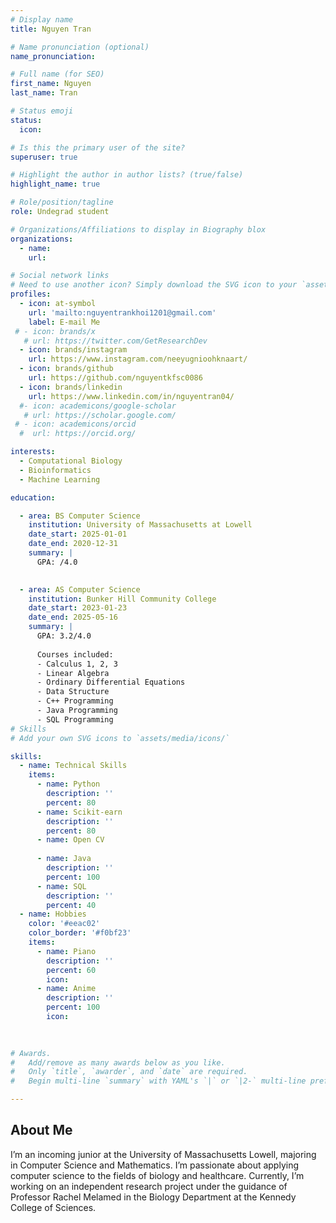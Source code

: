 ```yaml
---
# Display name
title: Nguyen Tran

# Name pronunciation (optional)
name_pronunciation:

# Full name (for SEO)
first_name: Nguyen
last_name: Tran

# Status emoji
status:
  icon: 

# Is this the primary user of the site?
superuser: true

# Highlight the author in author lists? (true/false)
highlight_name: true

# Role/position/tagline
role: Undegrad student

# Organizations/Affiliations to display in Biography blox
organizations:
  - name: 
    url: 

# Social network links
# Need to use another icon? Simply download the SVG icon to your `assets/media/icons/` folder.
profiles:
  - icon: at-symbol
    url: 'mailto:nguyentrankhoi1201@gmail.com'
    label: E-mail Me
 # - icon: brands/x
   # url: https://twitter.com/GetResearchDev
  - icon: brands/instagram
    url: https://www.instagram.com/neeyugnioohknaart/
  - icon: brands/github
    url: https://github.com/nguyentkfsc0086
  - icon: brands/linkedin
    url: https://www.linkedin.com/in/nguyentran04/
  #- icon: academicons/google-scholar
   # url: https://scholar.google.com/
 # - icon: academicons/orcid
  #  url: https://orcid.org/

interests:
  - Computational Biology
  - Bioinformatics
  - Machine Learning

education:

  - area: BS Computer Science
    institution: University of Massachusetts at Lowell
    date_start: 2025-01-01
    date_end: 2020-12-31
    summary: |
      GPA: /4.0

      
  - area: AS Computer Science
    institution: Bunker Hill Community College
    date_start: 2023-01-23
    date_end: 2025-05-16
    summary: |
      GPA: 3.2/4.0
      
      Courses included:
      - Calculus 1, 2, 3
      - Linear Algebra
      - Ordinary Differential Equations
      - Data Structure
      - C++ Programming
      - Java Programming
      - SQL Programming
# Skills
# Add your own SVG icons to `assets/media/icons/`

skills:
  - name: Technical Skills
    items:
      - name: Python
        description: ''
        percent: 80
      - name: Scikit-earn
        description: ''
        percent: 80
      - name: Open CV
      
      - name: Java
        description: ''
        percent: 100
      - name: SQL
        description: ''
        percent: 40
  - name: Hobbies
    color: '#eeac02'
    color_border: '#f0bf23'
    items:
      - name: Piano
        description: ''
        percent: 60
        icon: 
      - name: Anime
        description: ''
        percent: 100
        icon:
     
 

# Awards.
#   Add/remove as many awards below as you like.
#   Only `title`, `awarder`, and `date` are required.
#   Begin multi-line `summary` with YAML's `|` or `|2-` multi-line prefix and indent 2 spaces below.

---
```


## About Me

I’m an incoming junior at the University of Massachusetts Lowell, majoring in Computer Science and Mathematics. I’m passionate about applying computer science to the fields of biology and healthcare. Currently, I’m working on an independent research project under the guidance of Professor Rachel Melamed in the Biology Department at the Kennedy College of Sciences.